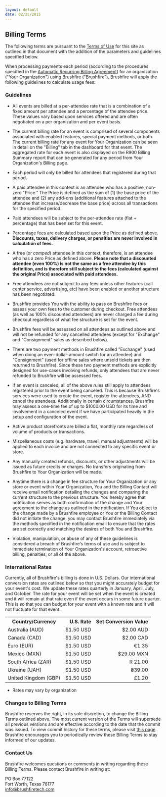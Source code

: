 ```yaml
---
layout: default
date: 02/25/2015
---
```


## Billing Terms

The following terms are pursuant to the [Terms of Use](https://brushfireapp.com/legal#terms) for this site as outlined in that document with the addition of the parameters and guidelines specified below.

When processing payments each period (according to the procedures specified in the [Automatic Recurring Billing Agreement](https://brushfireapp.com/legal#recurring)) for an organization ("Your Organization") using Brushfire ("Brushfire"), Brushfire will apply the following guidelines to calculate usage fees:

### Guidelines

* All events are billed at a per-attendee rate that is a combination of a fixed amount per attendee and a percentage of the attendee price. These values vary based upon services offered and are often negotiated on a per organization and per event basis.

* The current billing rate for an event is comprised of several components associated with enabled features, special payment methods, or both. The current billing rate for any event for Your Organization can be seen in detail on the "Billing" tab in the dashboard for that event. The aggregated rate for each event is also displayed on the R900 Billing Summary report that can be generated for any period from Your Organization's Billing page.

* Each period will only be billed for attendees that registered during that period.

* A paid attendee in this context is an attendee who has a positive, non-zero "Price." The Price is defined as the sum of (1) the base price of the attendee and (2) any add-ons (additional features attached to the attendee that increase/decrease the base price) across all transactions for the specified period.

* Paid attendees will be subject to the per-attendee rate (flat + percentage) that has been set for this event.

* Percentage fees are calculated based upon the Price as defined above. __Discounts, taxes, delivery charges, or penalties are never involved in calculation of fees.__

* A free (or _comped_) attendee in this context, therefore, is an attendee who has a zero Price as defined above. __Please note that a discounted attendee (even 100%) is not the same as a free attendee by this definition, and is therefore still subject to the fees (calculated against the original Price) associated with paid attendees.__

* Free attendees are not subject to any fees unless other features (call center service, advertising, etc) have been enabled or another structure has been negotiated. 

* Brushfire provides You with the ability to pass on Brushfire fees or assess your own fees to the customer during checkout. Free attendees (as well as 100% discounted attendees) are never charged a fee during checkout regardless of what fee structure is set for the event.

* Brushfire fees will be assessed on all attendees as outlined above and will not be refunded for any cancelled attendees (except for "Exchange" and "Consignment" sales as described below).

* There are two payment methods in Brushfire called "Exchange" (used when doing an even-dollar-amount switch for an attendee) and "Consignment" (used for offline sales where unsold tickets are then returned to Brushfire). Since these two payment methods are explicitly designed for use-cases involving refunds, only attendees that are never refunded to Brushfire will be assessed fees.

* If an event is canceled, all of the above rules still apply to attendees registered prior to the event being canceled. This is because Brushfire's services were used to create the event, register the attendees, AND cancel the attendees. Additionally in certain circumstances, Brushfire may assess a one-time fee of up to $1000.00 USD for its time and involvement in a canceled event if we have participated heavily in the setup and configuration of the event.

* Active product storefronts are billed a flat, monthly rate regardless of volume of products or transactions.

* Miscellaneous costs (e.g. hardware, travel, manual adjustments) will be applied to each invoice and are not connected to any specific event or store.

* Any manually created refunds, discounts, or other adjustments will be issued as future credits or charges. No transfers originating from Brushfire to Your Organization will be made.

* Anytime there is a change in fee structure for Your Organization or any store or event within Your Organization, You and the Billing Contact will receive email notification detailing the changes and comparing the current structure to the previous structure. You hereby agree that notification serves as both confirmation of the change and Your agreement to the change as outlined in the notification. If You object to the change made by a Brushfire employee or You or the Billing Contact did not initiate the change, you may contact Brushfire immediately via the methods specified in the notification email to ensure that the rates are set correctly and matching the desires of both You and Brushfire.

* Violation, manipulation, or abuse of any of these guidelines is considered a breach of Brushfire's terms of use and is subject to immediate termination of Your Organization's account, retroactive billing, penalties, or all of the above.

### International Rates

Currently, all of Brushfire's billing is done in U.S. Dollars. Our international conversion rates are outlined below so that you might accurately budget for your event's cost. We update these rates quarterly in January, April, July, and October. The rate for your event will be set when the event is created and it will remain at that rate even if the event occurs in some future quarter. This is so that you can budget for your event with a known rate and it will not fluctuate for that event.

<table>
<tr>
<th>Country/Currency</th>
<th style="text-align:right;">U.S. Rate</th>
<th style="text-align:right;">Set Conversion Value</th>
</tr>
<tr><td>Australia (AUD)</td><td align=right>$1.50 USD</td><td align=right>$2.00 AUD</td></tr>
<tr><td>Canada (CAD)</td><td align=right>$1.50 USD</td><td align=right>$2.00 CAD</td></tr>
<tr><td>Euro (EUR)</td><td align=right>$1.50 USD</td><td align=right>&euro;1.35</td></tr>
<tr><td>Mexico (MXN)</td><td align=right>$1.50 USD</td><td align=right>$29.00 MXN</td></tr>
<tr><td>South Africa (ZAR)</td><td align=right>$1.50 USD</td><td align=right>R 21.00</td></tr>
<tr><td>Ukraine (UAH)</td><td align=right>$1.50 USD</td><td align=right>&#8372;39.00</td></tr>
<tr><td>United Kingdom (GBP)</td><td align=right>$1.50 USD</td><td align=right>&pound;1.20</td></tr>
</table>

* Rates may vary by organization

 
### Changes to Billing Terms

Brushfire reserves the right, in its sole discretion, to change the Billing Terms outlined above. The most current version of the Terms will supersede all previous versions and are effective according to the date that the commit was issued. To view commit history for these terms, please visit [this page](https://github.com/brushfiretech/brushfire-legal/commits/gh-pages/billing.md). Brushfire encourages you to periodically review these Billing Terms to stay informed of our updates.
 
### Contact Us

Brushfire welcomes questions or comments in writing regarding these Billing Terms. Please contact Brushfire in writing at:
 
PO Box 77122  
Fort Worth, Texas 76177  
[info@brushfiretech.com](mailto:info@brushfiretech.com)
